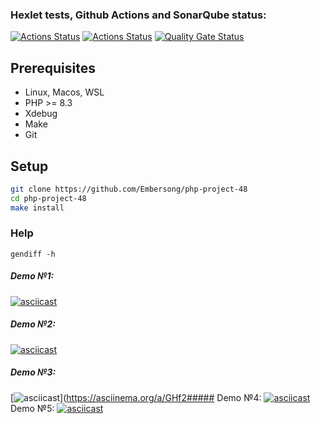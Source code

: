 ### Hexlet tests, Github Actions and SonarQube status:
[![Actions Status](https://github.com/Embersong/php-project-48/actions/workflows/hexlet-check.yml/badge.svg)](https://github.com/Embersong/php-project-48/actions)
[![Actions Status](https://github.com/Embersong/php-project-48/actions/workflows/main.yml/badge.svg)](https://github.com/Embersong/php-project-48/actions)
[![Quality Gate Status](https://sonarcloud.io/api/project_badges/measure?project=Embersong_php-project-48&metric=alert_status)](https://sonarcloud.io/summary/new_code?id=Embersong_php-project-48)
## Prerequisites

* Linux, Macos, WSL
* PHP >= 8.3
* Xdebug
* Make
* Git



## Setup

```bash
git clone https://github.com/Embersong/php-project-48
cd php-project-48
make install
```

### Help
```
gendiff -h
```
##### Demo №1:
[![asciicast](https://asciinema.org/a/LfQ2zdfz7Er16jyLpsPRRTWDI.svg)](https://asciinema.org/a/LfQ2zdfz7Er16jyLpsPRRTWDI)
##### Demo №2:
[![asciicast](https://asciinema.org/a/Gy8Mo70nZe55JMcHFxaWJpR9Z.svg)](https://asciinema.org/a/Gy8Mo70nZe55JMcHFxaWJpR9Z)
##### Demo №3:
[![asciicast](https://asciinema.org/a/GHf2siud3INsNdDnLDs0X7tgR.svg)](https://asciinema.org/a/GHf2##### 
Demo №4:
[![asciicast](https://asciinema.org/a/uvswVF0oKDikDdq1KJ4XCqdoC.svg)](https://asciinema.org/a/uvswVF0oKDikDdq1KJ4XCqdoC)Demo №5:
[![asciicast](https://asciinema.org/a/Vwk1l4XOqz9yzoYmm1WFdVYn1.svg)](https://asciinema.org/a/Vwk1l4XOqz9yzoYmm1WFdVYn1)